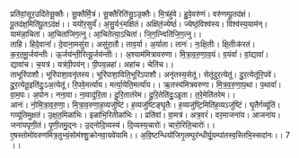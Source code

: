 

  
प्रति॑वां॒सूर॒उदि॑तेसू॒क्तैः। सू॒क्तैर्मि॒त्रं। सू॒क्तैरिति॑सु॒ऽउ॒क्तैः। मि॒त्रंहु॑वे। हु॒वे॒वरु॑णं। वरु॑णम्पू॒तद॑क्षं। पू॒तद॑क्ष॒मिति॑पू॒तऽद॑क्षं।। ययो॑र॒सुर्यं॑। अ॒सु॒र्य१॒॑मक्षि॑तं। अक्षि॑तं॒ज्येष्ठं॑। ज्येष्ठं॒विश्व॑स्य। विश्व॑स्य॒याम॑न्। याम॑न्ना॒चिता॑। आ॒चिता॑जिग॒त्नु। आ॒चितेत्या॒ऽचिता॑। जि॒ग॒त्न्विति॑जि॒ग॒त्नु।।  
ताहि। हिदे॒वानां॑। दे॒वाना॒मसु॑रा। असु॑रा॒तौ। ताव॒र्या। अ॒र्याता। तानः॑। नः॒क्षि॒तीः। क्षि॒तीःक॑रतं। क॒र॒त॒मू॒र्जय॑न्तीः। ऊ॒र्जय॑न्ती॒रित्यू॒र्जय॑न्तीः।। अ॒श्याम॑मित्रावरुणा। मि॒त्रा॒व॒रु॒णा॒व॒यं। व॒यंवां॑। वां॒द्यावा॑। द्यावा॑च। च॒यत्र॑। यत्र॑पी॒पय॑न्। पी॒पय॒न्नहा॑। अहा॑च। चेति॑च।।  
ताभूरि॑पाशौ। भूरि॑पाशा॒वनृ॑तस्य। भूरि॑पाशा॒विति॒भूरि॑ऽपाशौ। अनृ॑तस्य॒सेतू॑। सेतू॑दुर॒त्येतू॑। दु॒र॒त्येतू॑रि॒पवे॑। दु॒र॒त्येतू॒इति॑दुः॒ऽअ॒त्येतू॑। रि॒पवे॒मर्त्या॑य। मर्त्या॒येति॒मर्त्या॑य।। ऋ॒तस्य॑मित्रवरुणा। मि॒त्र॒व॒रु॒णा॒प॒था। प॒थावां॑। वा॒म॒पः। अ॒पोन। नना॒वा। ना॒वादु॑रि॒ता। दु॒रि॒तात॑रेम। दु॒रि॒तेति॑दुः॒ऽइ॒ता। त॒रे॒मेति॑तरेम।।  
आनः॑। नो॒मि॒त्रा॒व॒रु॒णा॒। मि॒त्रा॒व॒रुणा॒ह॒व्यजु॑ष्टिं। ह॒व्यजु॑ष्टिङ्घृ॒तैः। ह॒व्यजु॑ष्टि॒मिति॑ह॒व्यऽजु॑ष्टिं। घृ॒तैर्गव्यू॑तिं। गव्यू॑तिमुक्षतं। उ॒क्ष॒त॒मिळा॑भिः। इळा॑भि॒रितीळा॑भिः।। प्रति॑वां। वा॒मत्र॑। अत्र॒वरं॑। वर॒माजना॑य। आजना॑य। जना॑यपृणी॒तं। पृ॒णी॒तमु॒द्नः। उ॒द्नोदि॒व्यस्य॑। दि॒व्यस्य॒चारोः॑। चारो॒रिति॒चारोः॑।।  
ए॒षस्तोमो॑वरुणमित्र॒तुभ्यं॒सोम॑श्शु॒क्रोनवा॒यवे॑यामि।। अ॒वि॒ष्टन्धियो॑जिगृ॒तम्पुर॑न्धीर्यू॒यम्पा॑तस्व॒स्तिभि॒स्सदा॑नः।। 7 ।।  
